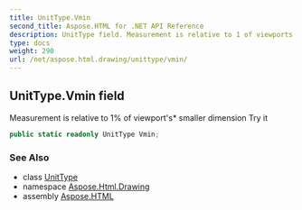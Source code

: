 ```yaml
---
title: UnitType.Vmin
second_title: Aspose.HTML for .NET API Reference
description: UnitType field. Measurement is relative to 1 of viewports smaller dimension Try it
type: docs
weight: 290
url: /net/aspose.html.drawing/unittype/vmin/
---
```

## UnitType.Vmin field

Measurement is relative to 1% of viewport's* smaller dimension Try it

```csharp
public static readonly UnitType Vmin;
```

### See Also

* class [UnitType](../)
* namespace [Aspose.Html.Drawing](../../unittype/)
* assembly [Aspose.HTML](../../../)
